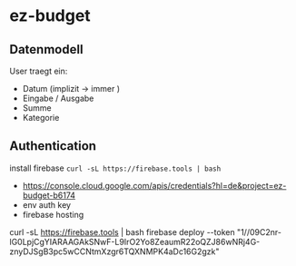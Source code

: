 # ez-budget

## Datenmodell

User traegt ein: 

- Datum (implizit -> immer <heute>)
- Eingabe / Ausgabe
- Summe
- Kategorie

## Authentication

install firebase `curl -sL https://firebase.tools | bash`

- https://console.cloud.google.com/apis/credentials?hl=de&project=ez-budget-b6174
- env auth key
- firebase hosting


curl -sL https://firebase.tools | bash
firebase deploy --token "1//09C2nr-lG0LpjCgYIARAAGAkSNwF-L9IrO2Yo8ZeaumR22oQZJ86wNRj4G-znyDJSgB3pc5wCCNtmXzgr6TQXNMPK4aDc16G2gzk"
